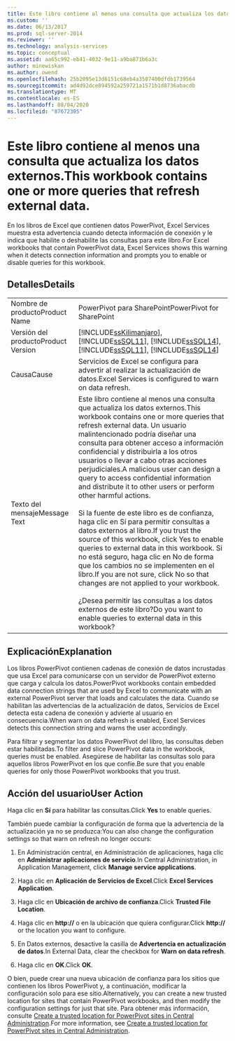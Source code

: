 ```yaml
---
title: Este libro contiene al menos una consulta que actualiza los datos externos. | Microsoft Docs
ms.custom: ''
ms.date: 06/13/2017
ms.prod: sql-server-2014
ms.reviewer: ''
ms.technology: analysis-services
ms.topic: conceptual
ms.assetid: aa65c992-eb41-4032-9e11-a9ba871b6a3c
author: minewiskan
ms.author: owend
ms.openlocfilehash: 25b2095e13d6151c68eb4a3507400dfdb1739564
ms.sourcegitcommit: ad4d92dce894592a259721a1571b1d8736abacdb
ms.translationtype: MT
ms.contentlocale: es-ES
ms.lasthandoff: 08/04/2020
ms.locfileid: "87672305"
---
```

# <a name="this-workbook-contains-one-or-more-queries-that-refresh-external-data"></a><span data-ttu-id="484d7-103">Este libro contiene al menos una consulta que actualiza los datos externos.</span><span class="sxs-lookup"><span data-stu-id="484d7-103">This workbook contains one or more queries that refresh external data.</span></span>
  <span data-ttu-id="484d7-104">En los libros de Excel que contienen datos PowerPivot, Excel Services muestra esta advertencia cuando detecta información de conexión y le indica que habilite o deshabilite las consultas para este libro.</span><span class="sxs-lookup"><span data-stu-id="484d7-104">For Excel workbooks that contain PowerPivot data, Excel Services shows this warning when it detects connection information and prompts you to enable or disable queries for this workbook.</span></span>  
  
## <a name="details"></a><span data-ttu-id="484d7-105">Detalles</span><span class="sxs-lookup"><span data-stu-id="484d7-105">Details</span></span>  
  
|||  
|-|-|  
|<span data-ttu-id="484d7-106">Nombre de producto</span><span class="sxs-lookup"><span data-stu-id="484d7-106">Product Name</span></span>|<span data-ttu-id="484d7-107">PowerPivot para SharePoint</span><span class="sxs-lookup"><span data-stu-id="484d7-107">PowerPivot for SharePoint</span></span>|  
|<span data-ttu-id="484d7-108">Versión del producto</span><span class="sxs-lookup"><span data-stu-id="484d7-108">Product Version</span></span>|[!INCLUDE[ssKilimanjaro](../../includes/sskilimanjaro-md.md)]<span data-ttu-id="484d7-109">, [!INCLUDE[ssSQL11](../../includes/sssql11-md.md)], [!INCLUDE[ssSQL14](../../includes/sssql14-md.md)]</span><span class="sxs-lookup"><span data-stu-id="484d7-109">, [!INCLUDE[ssSQL11](../../includes/sssql11-md.md)], [!INCLUDE[ssSQL14](../../includes/sssql14-md.md)]</span></span>|  
|<span data-ttu-id="484d7-110">Causa</span><span class="sxs-lookup"><span data-stu-id="484d7-110">Cause</span></span>|<span data-ttu-id="484d7-111">Servicios de Excel se configura para advertir al realizar la actualización de datos.</span><span class="sxs-lookup"><span data-stu-id="484d7-111">Excel Services is configured to warn on data refresh.</span></span>|  
|<span data-ttu-id="484d7-112">Texto del mensaje</span><span class="sxs-lookup"><span data-stu-id="484d7-112">Message Text</span></span>|<span data-ttu-id="484d7-113">Este libro contiene al menos una consulta que actualiza los datos externos.</span><span class="sxs-lookup"><span data-stu-id="484d7-113">This workbook contains one or more queries that refresh external data.</span></span> <span data-ttu-id="484d7-114">Un usuario malintencionado podría diseñar una consulta para obtener acceso a información confidencial y distribuirla a los otros usuarios o llevar a cabo otras acciones perjudiciales.</span><span class="sxs-lookup"><span data-stu-id="484d7-114">A malicious user can design a query to access confidential information and distribute it to other users or perform other harmful actions.</span></span><br /><br /> <span data-ttu-id="484d7-115">Si la fuente de este libro es de confianza, haga clic en Sí para permitir consultas a datos externos al libro.</span><span class="sxs-lookup"><span data-stu-id="484d7-115">If you trust the source of this workbook, click Yes to enable queries to external data in this workbook.</span></span> <span data-ttu-id="484d7-116">Si no está seguro, haga clic en No de forma que los cambios no se implementen en el libro.</span><span class="sxs-lookup"><span data-stu-id="484d7-116">If you are not sure, click No so that changes are not applied to your workbook.</span></span><br /><br /> <span data-ttu-id="484d7-117">¿Desea permitir las consultas a los datos externos de este libro?</span><span class="sxs-lookup"><span data-stu-id="484d7-117">Do you want to enable queries to external data in this workbook?</span></span>|  
  
## <a name="explanation"></a><span data-ttu-id="484d7-118">Explicación</span><span class="sxs-lookup"><span data-stu-id="484d7-118">Explanation</span></span>  
 <span data-ttu-id="484d7-119">Los libros PowerPivot contienen cadenas de conexión de datos incrustadas que usa Excel para comunicarse con un servidor de PowerPivot externo que carga y calcula los datos.</span><span class="sxs-lookup"><span data-stu-id="484d7-119">PowerPivot workbooks contain embedded data connection strings that are used by Excel to communicate with an external PowerPivot server that loads and calculates the data.</span></span> <span data-ttu-id="484d7-120">Cuando se habilitan las advertencias de la actualización de datos, Servicios de Excel detecta esta cadena de conexión y advierte al usuario en consecuencia.</span><span class="sxs-lookup"><span data-stu-id="484d7-120">When warn on data refresh is enabled, Excel Services detects this connection string and warns the user accordingly.</span></span>  
  
 <span data-ttu-id="484d7-121">Para filtrar y segmentar los datos PowerPivot del libro, las consultas deben estar habilitadas.</span><span class="sxs-lookup"><span data-stu-id="484d7-121">To filter and slice PowerPivot data in the workbook, queries must be enabled.</span></span> <span data-ttu-id="484d7-122">Asegúrese de habilitar las consultas solo para aquellos libros PowerPivot en los que confíe.</span><span class="sxs-lookup"><span data-stu-id="484d7-122">Be sure that you enable queries for only those PowerPivot workbooks that you trust.</span></span>  
  
## <a name="user-action"></a><span data-ttu-id="484d7-123">Acción del usuario</span><span class="sxs-lookup"><span data-stu-id="484d7-123">User Action</span></span>  
 <span data-ttu-id="484d7-124">Haga clic en **Sí** para habilitar las consultas.</span><span class="sxs-lookup"><span data-stu-id="484d7-124">Click **Yes** to enable queries.</span></span>  
  
 <span data-ttu-id="484d7-125">También puede cambiar la configuración de forma que la advertencia de la actualización ya no se produzca:</span><span class="sxs-lookup"><span data-stu-id="484d7-125">You can also change the configuration settings so that warn on refresh no longer occurs:</span></span>  
  
1.  <span data-ttu-id="484d7-126">En Administración central, en Administración de aplicaciones, haga clic en **Administrar aplicaciones de servicio**.</span><span class="sxs-lookup"><span data-stu-id="484d7-126">In Central Administration, in Application Management, click **Manage service applications**.</span></span>  
  
2.  <span data-ttu-id="484d7-127">Haga clic en **Aplicación de Servicios de Excel**.</span><span class="sxs-lookup"><span data-stu-id="484d7-127">Click **Excel Services Application**.</span></span>  
  
3.  <span data-ttu-id="484d7-128">Haga clic en **Ubicación de archivo de confianza**.</span><span class="sxs-lookup"><span data-stu-id="484d7-128">Click **Trusted File Location**.</span></span>  
  
4.  <span data-ttu-id="484d7-129">Haga clic en **http://** o en la ubicación que quiera configurar.</span><span class="sxs-lookup"><span data-stu-id="484d7-129">Click **http://** or the location you want to configure.</span></span>  
  
5.  <span data-ttu-id="484d7-130">En Datos externos, desactive la casilla de **Advertencia en actualización de datos**.</span><span class="sxs-lookup"><span data-stu-id="484d7-130">In External Data, clear the checkbox for **Warn on data refresh**.</span></span>  
  
6.  <span data-ttu-id="484d7-131">Haga clic en **OK**.</span><span class="sxs-lookup"><span data-stu-id="484d7-131">Click **OK**.</span></span>  
  
 <span data-ttu-id="484d7-132">O bien, puede crear una nueva ubicación de confianza para los sitios que contienen los libros PowerPivot y, a continuación, modificar la configuración solo para ese sitio.</span><span class="sxs-lookup"><span data-stu-id="484d7-132">Alternatively, you can create a new trusted location for sites that contain PowerPivot workbooks, and then modify the configuration settings for just that site.</span></span> <span data-ttu-id="484d7-133">Para obtener más información, consulte [Create a trusted location for PowerPivot sites in Central Administration](create-a-trusted-location-for-power-pivot-sites-in-central-administration.md).</span><span class="sxs-lookup"><span data-stu-id="484d7-133">For more information, see [Create a trusted location for PowerPivot sites in Central Administration](create-a-trusted-location-for-power-pivot-sites-in-central-administration.md).</span></span>  
  
  
